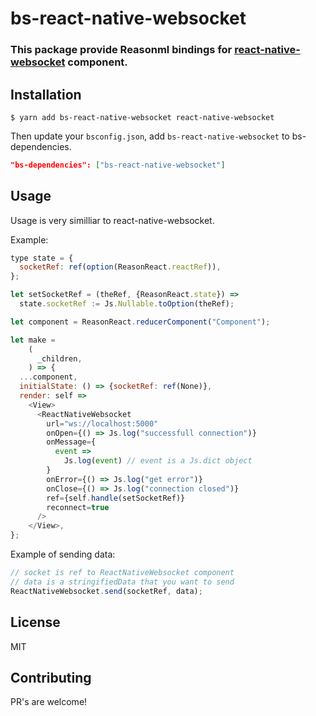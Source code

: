 # bs-react-native-websocket

### This package provide Reasonml bindings for [react-native-websocket](https://www.npmjs.com/package/react-native-websocket) component.

## Installation

```
$ yarn add bs-react-native-websocket react-native-websocket
```

Then update your `bsconfig.json`, add `bs-react-native-websocket` to bs-dependencies.

```json
"bs-dependencies": ["bs-react-native-websocket"]
```

## Usage

Usage is very similliar to react-native-websocket.

Example:

```js
type state = {
  socketRef: ref(option(ReasonReact.reactRef)),
};

let setSocketRef = (theRef, {ReasonReact.state}) =>
  state.socketRef := Js.Nullable.toOption(theRef);

let component = ReasonReact.reducerComponent("Component");

let make =
    (
      _children,
    ) => {
  ...component,
  initialState: () => {socketRef: ref(None)},
  render: self =>
    <View>
      <ReactNativeWebsocket
        url="ws://localhost:5000"
        onOpen={() => Js.log("successfull connection")}
        onMessage={
          event =>
            Js.log(event) // event is a Js.dict object
        }
        onError={() => Js.log("get error")}
        onClose={() => Js.log("connection closed")}
        ref={self.handle(setSocketRef)}
        reconnect=true
      />
    </View>,
};
```

Example of sending data:

```js
// socket is ref to ReactNativeWebsocket component
// data is a stringifiedData that you want to send
ReactNativeWebsocket.send(socketRef, data);
```

## License

MIT

## Contributing

PR's are welcome!
